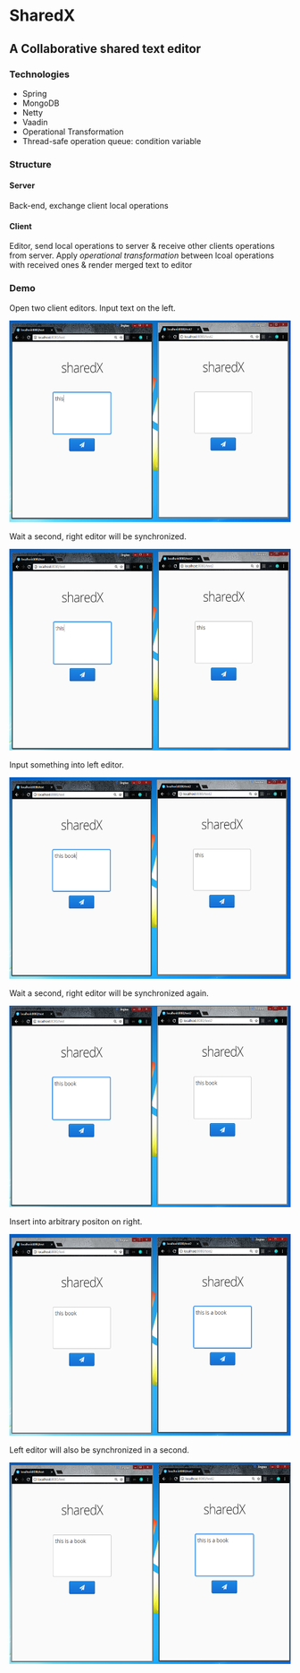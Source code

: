# SharedX
## A Collaborative shared text editor

### Technologies
* Spring
* MongoDB
* Netty
* Vaadin
* Operational Transformation
* Thread-safe operation queue: condition variable

### Structure
#### Server
Back-end, exchange client local operations

#### Client
Editor, send local operations to server & receive other clients operations from server. Apply *operational transformation* between lcoal operations
with received ones & render merged text to editor

### Demo
Open two client editors. Input text on the left.

<img src="img/input-one-side.png" height="360">

Wait a second, right editor will be synchronized.

<img src="img/make-consistent.png" height="360">

Input something into left editor.

<img src="img/add-left.png" height="360">

Wait a second, right editor will be synchronized again.

<img src="img/sync-right.png" height="360">

Insert into arbitrary positon on right.

<img src="img/add-right.png" height="360">

Left editor will also be synchronized in a second.

<img src="img/sync-left.png" height="360">
